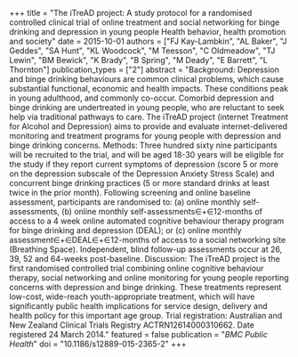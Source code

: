 +++
title = "The iTreAD project: A study protocol for a randomised controlled clinical trial of online treatment and social networking for binge drinking and depression in young people Health behavior, health promotion and society"
date = 2015-10-01
authors = ["FJ Kay-Lambkin", "AL Baker", "J Geddes", "SA Hunt", "KL Woodcock", "M Teesson", "C Oldmeadow", "TJ Lewin", "BM Bewick", "K Brady", "B Spring", "M Deady", "E Barrett", "L Thornton"]
publication_types = ["2"]
abstract = "Background: Depression and binge drinking behaviours are common clinical problems, which cause substantial functional, economic and health impacts. These conditions peak in young adulthood, and commonly co-occur. Comorbid depression and binge drinking are undertreated in young people, who are reluctant to seek help via traditional pathways to care. The iTreAD project (internet Treatment for Alcohol and Depression) aims to provide and evaluate internet-delivered monitoring and treatment programs for young people with depression and binge drinking concerns. Methods: Three hundred sixty nine participants will be recruited to the trial, and will be aged 18-30 years will be eligible for the study if they report current symptoms of depression (score 5 or more on the depression subscale of the Depression Anxiety Stress Scale) and concurrent binge drinking practices (5 or more standard drinks at least twice in the prior month). Following screening and online baseline assessment, participants are randomised to: (a) online monthly self-assessments, (b) online monthly self-assessments∈+∈12-months of access to a 4 week online automated cognitive behaviour therapy program for binge drinking and depression (DEAL); or (c) online monthly assessment∈+∈DEAL∈+∈12-months of access to a social networking site (Breathing Space). Independent, blind follow-up assessments occur at 26, 39, 52 and 64-weeks post-baseline. Discussion: The iTreAD project is the first randomised controlled trial combining online cognitive behaviour therapy, social networking and online monitoring for young people reporting concerns with depression and binge drinking. These treatments represent low-cost, wide-reach youth-appropriate treatment, which will have significantly public health implications for service design, delivery and health policy for this important age group. Trial registration: Australian and New Zealand Clinical Trials Registry ACTRN12614000310662. Date registered 24 March 2014."
featured = false
publication = "*BMC Public Health*"
doi = "10.1186/s12889-015-2365-2"
+++

